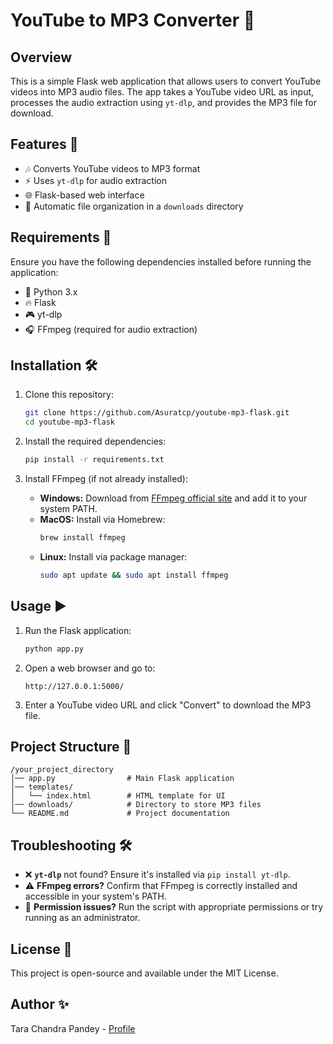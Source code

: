 # YouTube to MP3 Converter 🎵

## Overview

This is a simple Flask web application that allows users to convert YouTube videos into MP3 audio files. The app takes a YouTube video URL as input, processes the audio extraction using `yt-dlp`, and provides the MP3 file for download.

## Features 🚀

- 🎶 Converts YouTube videos to MP3 format
- ⚡ Uses `yt-dlp` for audio extraction
- 🌐 Flask-based web interface
- 📂 Automatic file organization in a `downloads` directory

## Requirements 📌

Ensure you have the following dependencies installed before running the application:

- 🐖 Python 3.x
- 🔥 Flask
- 🎮 yt-dlp
- 🎧 FFmpeg (required for audio extraction)

## Installation 🛠️

1. Clone this repository:

   ```bash
   git clone https://github.com/Asuratcp/youtube-mp3-flask.git
   cd youtube-mp3-flask
   ```

2. Install the required dependencies:

   ```bash
   pip install -r requirements.txt
   ```

3. Install FFmpeg (if not already installed):

   - **Windows:** Download from [FFmpeg official site](https://ffmpeg.org/download.html) and add it to your system PATH.
   - **MacOS:** Install via Homebrew:
     ```bash
     brew install ffmpeg
     ```
   - **Linux:** Install via package manager:
     ```bash
     sudo apt update && sudo apt install ffmpeg
     ```

## Usage ▶️

1. Run the Flask application:

   ```bash
   python app.py
   ```

2. Open a web browser and go to:

   ```
   http://127.0.0.1:5000/
   ```

3. Enter a YouTube video URL and click "Convert" to download the MP3 file.

## Project Structure 📂

```
/your_project_directory
│── app.py                # Main Flask application
│── templates/
│   └── index.html        # HTML template for UI
│── downloads/            # Directory to store MP3 files
└── README.md             # Project documentation
```

## Troubleshooting 🛠️

- ❌ **`yt-dlp`** not found? Ensure it's installed via `pip install yt-dlp`.
- ⚠️ **FFmpeg errors?** Confirm that FFmpeg is correctly installed and accessible in your system's PATH.
- 🔑 **Permission issues?** Run the script with appropriate permissions or try running as an administrator.

## License 🐜

This project is open-source and available under the MIT License.

## Author ✨

Tara Chandra Pandey - [Profile](https://github.com/Asuratcp)

